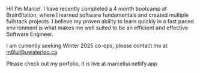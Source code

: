 Hi! I'm Marcel. I have recently completed a 4 month bootcamp at BrainStation, where I learned software fundamentals and created multiple fullstack projects. I believe my proven ability to learn quickly in a fast paced environment is what makes me well suited to be an efficient and effective Software Engineer. 

I am currently seeking Winter 2025 co-ops, please contact me at m6lui@uwaterloo.ca

Please check out my porfolio, it is live at marcellui.netlify.app
